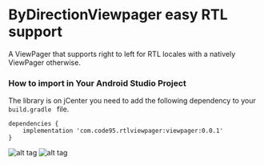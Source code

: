 # ByDirectionViewpager easy RTL support

A ViewPager that supports right to left for RTL locales with a natively  ViewPager otherwise.


### How to import in Your Android Studio Project
The library is on jCenter you need to add the following dependency to your ```build.gradle ``` file.
```
dependencies {
    implementation 'com.code95.rtlviewpager:viewpager:0.0.1'
}
```

![alt tag](https://media.giphy.com/media/ckqrSE722Y9wBhFpAv/giphy.gif)
![alt tag](https://media.giphy.com/media/ckqrSE722Y9wBhFpAv/giphy.gif)

